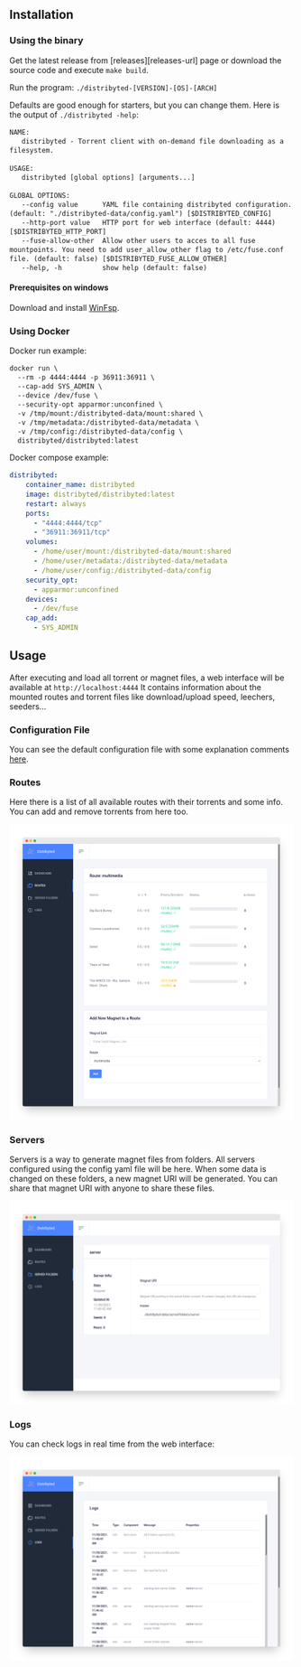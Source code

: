 ## Installation

### Using the binary

Get the latest release from [releases][releases-url] page or download the source code and execute `make build`.

Run the program: `./distribyted-[VERSION]-[OS]-[ARCH]`

Defaults are good enough for starters, but you can change them. Here is the output of `./distribyted -help`:

```text
NAME:
   distribyted - Torrent client with on-demand file downloading as a filesystem.

USAGE:
   distribyted [global options] [arguments...]

GLOBAL OPTIONS:
   --config value      YAML file containing distribyted configuration. (default: "./distribyted-data/config.yaml") [$DISTRIBYTED_CONFIG]
   --http-port value   HTTP port for web interface (default: 4444) [$DISTRIBYTED_HTTP_PORT]
   --fuse-allow-other  Allow other users to acces to all fuse mountpoints. You need to add user_allow_other flag to /etc/fuse.conf file. (default: false) [$DISTRIBYTED_FUSE_ALLOW_OTHER]
   --help, -h          show help (default: false)
```

#### Prerequisites on windows

Download and install [WinFsp](http://www.secfs.net/winfsp/).

### Using Docker

Docker run example:

```shell
docker run \
  --rm -p 4444:4444 -p 36911:36911 \
  --cap-add SYS_ADMIN \
  --device /dev/fuse \
  --security-opt apparmor:unconfined \
  -v /tmp/mount:/distribyted-data/mount:shared \
  -v /tmp/metadata:/distribyted-data/metadata \
  -v /tmp/config:/distribyted-data/config \
  distribyted/distribyted:latest
```

Docker compose example:

```yaml
distribyted:
    container_name: distribyted
    image: distribyted/distribyted:latest
    restart: always
    ports:
      - "4444:4444/tcp"
      - "36911:36911/tcp"
    volumes:
      - /home/user/mount:/distribyted-data/mount:shared
      - /home/user/metadata:/distribyted-data/metadata
      - /home/user/config:/distribyted-data/config
    security_opt:
      - apparmor:unconfined
    devices:
      - /dev/fuse
    cap_add:
      - SYS_ADMIN
```

## Usage

After executing and load all torrent or magnet files, a web interface will be available at `http://localhost:4444`
It contains information about the mounted routes and torrent files like download/upload speed, leechers, seeders...

### Configuration File

You can see the default configuration file with some explanation comments [here](https://github.com/distribyted/distribyted/blob/master/templates/config_template.yaml).

### Routes

Here there is a list of all available routes with their torrents and some info. You can add and remove torrents from here too.

![routes screen](images/distribyted-routes-border-large.png)

### Servers

Servers is a way to generate magnet files from folders. 
All servers configured using the config yaml file will be here. 
When some data is changed on these folders, a new magnet URI will be generated. 
You can share that magnet URI with anyone to share these files.

![server screen](images/distribyted-server-border.png)

### Logs

You can check logs in real time from the web interface:

![logs screen](images/distribyted-logs-border.png)